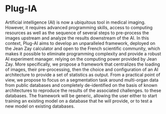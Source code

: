 # Plug-IA

Artificial intelligence (AI) is now a ubiquitous tool in medical imaging. However, it requires advanced programming skills, access to computing resources as well as the sequence of several steps to pre-process the images upstream and analyze the results downstream of the AI. In this context, Plug-AI aims to develop an unparalleled framework, deployed on the Jean Zay calculator and open to the French scientific community, which makes it possible to eliminate programming complexity and provide a robust AI experiment manager. relying on the computing power provided by Jean Zay. More specifically, we propose a framework that centralizes the loading of images, their pre-processing, then the choice and configuration of an AI architecture to provide a set of statistics as output. From a practical point of view, we propose to focus on a segmentation task around multi-organ data from public databases and completely de-identified on the basis of known architectures to reproduce the results of the associated challenges. to these databases. The framework will be generic, allowing the user either to start training an existing model on a database that he will provide, or to test a new model on existing databases.

